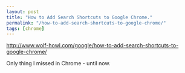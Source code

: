 ```yaml
---
layout: post
title: "How to Add Search Shortcuts to Google Chrome."
permalink: "/how-to-add-search-shortcuts-to-google-chrome/"
tags: [chrome]
---
```


<a href="http://www.wolf-howl.com/google/how-to-add-search-shortcuts-to-google-chrome/">http://www.wolf-howl.com/google/how-to-add-search-shortcuts-to-google-chrome/</a>

Only thing I missed in Chrome - until now.
